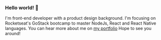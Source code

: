 ### Hello world! 👋

I'm front-end developer with a product design background. I'm focusing on Rocketseat's GoStack bootcamp to master NodeJs, React and React Native languages.
You can hear more about me on [my portfolio](https://alansiqueira.com)
Hope to see you around!

<!--
**alansiq/alansiq** is a ✨ _special_ ✨ repository because its `README.md` (this file) appears on your GitHub profile.

Here are some ideas to get you started:

- 🔭 I’m currently working on ...
- 🌱 I’m currently learning ...
- 👯 I’m looking to collaborate on ...
- 🤔 I’m looking for help with ...
- 💬 Ask me about ...
- 📫 How to reach me: ...
- 😄 Pronouns: ...
- ⚡ Fun fact: ...
-->
